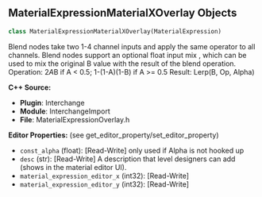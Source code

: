 ## MaterialExpressionMaterialXOverlay Objects

```python
class MaterialExpressionMaterialXOverlay(MaterialExpression)
```

Blend nodes take two 1-4 channel inputs and apply the same operator to all channels.
Blend nodes support an optional float input mix , which can be used
to mix the original B value with the result of the blend operation.
Operation: 2*A*B          if A < 0.5;
           1-(1-A)(1-B) if A >= 0.5
Result: Lerp(B, Op, Alpha)

**C++ Source:**

- **Plugin**: Interchange
- **Module**: InterchangeImport
- **File**: MaterialExpressionOverlay.h

**Editor Properties:** (see get_editor_property/set_editor_property)

- ``const_alpha`` (float):  [Read-Write] only used if Alpha is not hooked up
- ``desc`` (str):  [Read-Write] A description that level designers can add (shows in the material editor UI).
- ``material_expression_editor_x`` (int32):  [Read-Write]
- ``material_expression_editor_y`` (int32):  [Read-Write]

<a id="unreal.MaterialExpressionOverlay"></a>